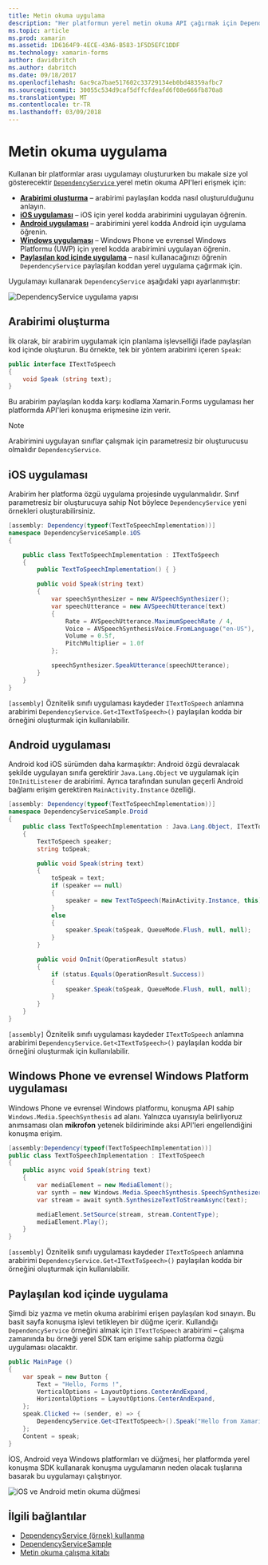 ```yaml
---
title: Metin okuma uygulama
description: "Her platformun yerel metin okuma API çağırmak için DependencyService kullanın"
ms.topic: article
ms.prod: xamarin
ms.assetid: 1D6164F9-4ECE-43A6-B583-1F5D5EFC1DDF
ms.technology: xamarin-forms
author: davidbritch
ms.author: dabritch
ms.date: 09/18/2017
ms.openlocfilehash: 6ac9ca7bae517602c33729134eb0bd48359afbc7
ms.sourcegitcommit: 30055c534d9caf5dffcfdeafd6f08e666fb870a8
ms.translationtype: MT
ms.contentlocale: tr-TR
ms.lasthandoff: 03/09/2018
---
```

# <a name="implementing-text-to-speech"></a>Metin okuma uygulama

Kullanan bir platformlar arası uygulamayı oluştururken bu makale size yol gösterecektir [ `DependencyService` ](https://developer.xamarin.com/api/type/Xamarin.Forms.DependencyService/) yerel metin okuma API'leri erişmek için:

- **[Arabirimi oluşturma](#Creating_the_Interface)**  &ndash; arabirimi paylaşılan kodda nasıl oluşturulduğunu anlayın.
- **[iOS uygulaması](#iOS_Implementation)**  &ndash; iOS için yerel kodda arabirimini uygulayan öğrenin.
- **[Android uygulaması](#Android_Implementation)**  &ndash; arabirimini yerel kodda Android için uygulama öğrenin.
- **[Windows uygulaması](#WindowsImplementation)**  &ndash; Windows Phone ve evrensel Windows Platformu (UWP) için yerel kodda arabirimini uygulayan öğrenin.
- **[Paylaşılan kod içinde uygulama](#Implementing_in_Shared_Code)**  &ndash; nasıl kullanacağınızı öğrenin `DependencyService` paylaşılan koddan yerel uygulama çağırmak için.

Uygulamayı kullanarak `DependencyService` aşağıdaki yapı ayarlanmıştır:

![](text-to-speech-images/tts-diagram.png "DependencyService uygulama yapısı")

<a name="Creating_the_Interface" />

## <a name="creating-the-interface"></a>Arabirimi oluşturma

İlk olarak, bir arabirim uygulamak için planlama işlevselliği ifade paylaşılan kod içinde oluşturun. Bu örnekte, tek bir yöntem arabirimi içeren `Speak`:

```csharp
public interface ITextToSpeech
{
    void Speak (string text);
}
```

Bu arabirim paylaşılan kodda karşı kodlama Xamarin.Forms uygulaması her platformda API'leri konuşma erişmesine izin verir.

> [!NOTE]
> Arabirimini uygulayan sınıflar çalışmak için parametresiz bir oluşturucusu olmalıdır `DependencyService`.

<a name="iOS_Implementation" />

## <a name="ios-implementation"></a>iOS uygulaması

Arabirim her platforma özgü uygulama projesinde uygulanmalıdır. Sınıf parametresiz bir oluşturucuya sahip Not böylece `DependencyService` yeni örnekleri oluşturabilirsiniz.

```csharp
[assembly: Dependency(typeof(TextToSpeechImplementation))]
namespace DependencyServiceSample.iOS
{

    public class TextToSpeechImplementation : ITextToSpeech
    {
        public TextToSpeechImplementation() { }

        public void Speak(string text)
        {
            var speechSynthesizer = new AVSpeechSynthesizer();
            var speechUtterance = new AVSpeechUtterance(text)
            {
                Rate = AVSpeechUtterance.MaximumSpeechRate / 4,
                Voice = AVSpeechSynthesisVoice.FromLanguage("en-US"),
                Volume = 0.5f,
                PitchMultiplier = 1.0f
            };

            speechSynthesizer.SpeakUtterance(speechUtterance);
        }
    }
}
```

`[assembly]` Öznitelik sınıfı uygulaması kaydeder `ITextToSpeech` anlamına arabirimi `DependencyService.Get<ITextToSpeech>()` paylaşılan kodda bir örneğini oluşturmak için kullanılabilir.

<a name="Android_Implementation" />

## <a name="android-implementation"></a>Android uygulaması

Android kod iOS sürümden daha karmaşıktır: Android özgü devralacak şekilde uygulayan sınıfa gerektirir `Java.Lang.Object` ve uygulamak için `IOnInitListener` de arabirimi. Ayrıca tarafından sunulan geçerli Android bağlamı erişim gerektiren `MainActivity.Instance` özelliği.

```csharp
[assembly: Dependency(typeof(TextToSpeechImplementation))]
namespace DependencyServiceSample.Droid
{
    public class TextToSpeechImplementation : Java.Lang.Object, ITextToSpeech, TextToSpeech.IOnInitListener
    {
        TextToSpeech speaker;
        string toSpeak;

        public void Speak(string text)
        {
            toSpeak = text;
            if (speaker == null)
            {
                speaker = new TextToSpeech(MainActivity.Instance, this);
            }
            else
            {
                speaker.Speak(toSpeak, QueueMode.Flush, null, null);
            }
        }

        public void OnInit(OperationResult status)
        {
            if (status.Equals(OperationResult.Success))
            {
                speaker.Speak(toSpeak, QueueMode.Flush, null, null);
            }
        }
    }
}
```

`[assembly]` Öznitelik sınıfı uygulaması kaydeder `ITextToSpeech` anlamına arabirimi `DependencyService.Get<ITextToSpeech>()` paylaşılan kodda bir örneğini oluşturmak için kullanılabilir.

<a name="WindowsImplementation" />

## <a name="windows-phone-and-universal-windows-platform-implementation"></a>Windows Phone ve evrensel Windows Platform uygulaması

Windows Phone ve evrensel Windows platformu, konuşma API sahip `Windows.Media.SpeechSynthesis` ad alanı. Yalnızca uyarısıyla belirliyoruz anımsaması olan **mikrofon** yetenek bildiriminde aksi API'leri engellendiğini konuşma erişim.

```csharp
[assembly:Dependency(typeof(TextToSpeechImplementation))]
public class TextToSpeechImplementation : ITextToSpeech
{
    public async void Speak(string text)
    {
        var mediaElement = new MediaElement();
        var synth = new Windows.Media.SpeechSynthesis.SpeechSynthesizer();
        var stream = await synth.SynthesizeTextToStreamAsync(text);

        mediaElement.SetSource(stream, stream.ContentType);
        mediaElement.Play();
    }
}
```

`[assembly]` Öznitelik sınıfı uygulaması kaydeder `ITextToSpeech` anlamına arabirimi `DependencyService.Get<ITextToSpeech>()` paylaşılan kodda bir örneğini oluşturmak için kullanılabilir.

<a name="Implementing_in_Shared_Code" />

## <a name="implementing-in-shared-code"></a>Paylaşılan kod içinde uygulama

Şimdi biz yazma ve metin okuma arabirimi erişen paylaşılan kod sınayın. Bu basit sayfa konuşma işlevi tetikleyen bir düğme içerir. Kullandığı `DependencyService` örneğini almak için `ITextToSpeech` arabirimi &ndash; çalışma zamanında bu örneği yerel SDK tam erişime sahip platforma özgü uygulaması olacaktır.

```csharp
public MainPage ()
{
    var speak = new Button {
        Text = "Hello, Forms !",
        VerticalOptions = LayoutOptions.CenterAndExpand,
        HorizontalOptions = LayoutOptions.CenterAndExpand,
    };
    speak.Clicked += (sender, e) => {
        DependencyService.Get<ITextToSpeech>().Speak("Hello from Xamarin Forms");
    };
    Content = speak;
}
```

İOS, Android veya Windows platformları ve düğmesi, her platformda yerel konuşma SDK kullanarak konuşma uygulamanın neden olacak tuşlarına basarak bu uygulamayı çalıştırıyor.

 ![iOS ve Android metin okuma düğmesi](text-to-speech-images/running.png "metin okuma örnek")


## <a name="related-links"></a>İlgili bağlantılar

- [DependencyService (örnek) kullanma](https://developer.xamarin.com/samples/xamarin-forms/UsingDependencyService/)
- [DependencyServiceSample](https://developer.xamarin.com/samples/xamarin-forms/DependencyService/DependencyServiceSample/)
- [Metin okuma çalışma kitabı](https://developer.xamarin.com/workbooks/xamarin-forms/application-fundamentals/text-to-speech/text-to-speech.workbook)
